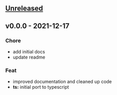 <a name="unreleased"></a>
## [Unreleased]


<a name="v0.0.0"></a>
## v0.0.0 - 2021-12-17
### Chore
- add initial docs
- update readme

### Feat
- improved documentation and cleaned up code
- **ts:** initial port to typescript


[Unreleased]: https://github.com/clok/halli/compare/v0.0.0...HEAD
